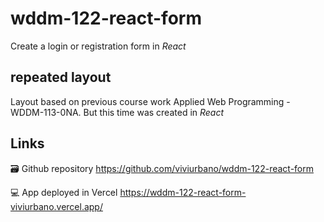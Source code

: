 # wddm-122-react-form

Create a login or registration form in _React_

## repeated layout

Layout based on previous course work Applied Web Programming - WDDM-113-0NA.
But this time was created in _React_

## Links

🗃 Github repository
https://github.com/viviurbano/wddm-122-react-form

💻 App deployed in Vercel
https://wddm-122-react-form-viviurbano.vercel.app/
